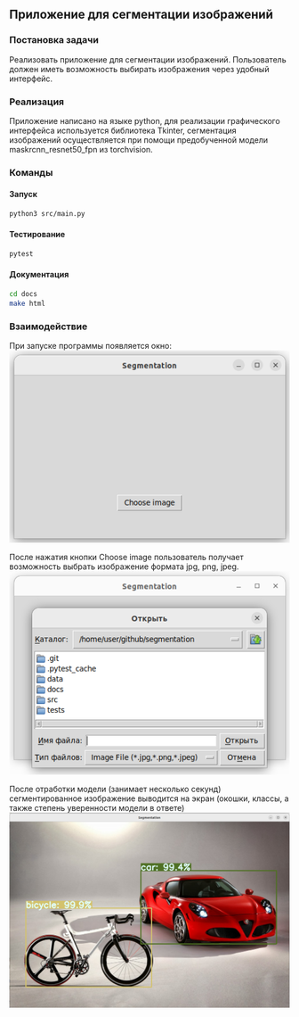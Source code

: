 ## Приложение для сегментации изображений

### Постановка задачи
Реализовать приложение для сегментации изображений. Пользователь должен иметь возможность выбирать изображения через удобный интерфейс.

### Реализация
Приложение написано на языке python, для реализации графического интерфейса используется библиотека Tkinter, сегментация изображений осуществляется при помощи предобученной модели maskrcnn_resnet50_fpn из torchvision.

### Команды

#### Запуск
``` bash
python3 src/main.py
```
#### Тестирование
``` bash
pytest
```
#### Документация
``` bash
cd docs
make html
```

### Взаимодействие
При запуске программы появляется окно:
![](data/readme_data/start.png)

После нажатия кнопки Choose image пользователь получает возможность выбрать изображение формата jpg, png, jpeg.
![](data/readme_data/choose_image.png)

После отработки модели (занимает несколько секунд) сегментированное изображение выводится на экран (окошки, классы, а также степень уверенности модели в ответе)
![](data/readme_data/output.png)


